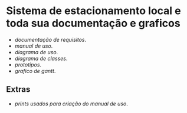 # Sistema de estacionamento local e toda sua documentação e graficos
- _documentação de requisitos_.
- _manual de uso_.
- _diagrama de uso_.
- _diagrama de classes_.
- _prototipos_.
- _grafico de gantt_.
## Extras
- _prints usados para criação do manual de uso_.
